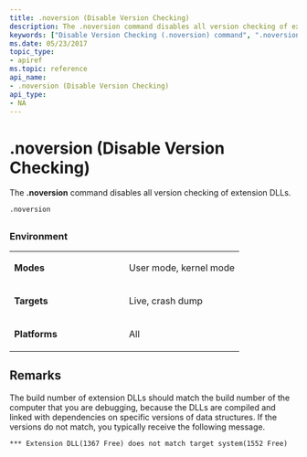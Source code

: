 ```yaml
---
title: .noversion (Disable Version Checking)
description: The .noversion command disables all version checking of extension DLLs.
keywords: ["Disable Version Checking (.noversion) command", ".noversion (Disable Version Checking) Windows Debugging"]
ms.date: 05/23/2017
topic_type:
- apiref
ms.topic: reference
api_name:
- .noversion (Disable Version Checking)
api_type:
- NA
---
```


# .noversion (Disable Version Checking)


The **.noversion** command disables all version checking of extension DLLs.

```dbgcmd
.noversion
```

## <span id="ddk_meta_disable_version_checking_dbg"></span><span id="DDK_META_DISABLE_VERSION_CHECKING_DBG"></span>


### <span id="Environment"></span><span id="environment"></span><span id="ENVIRONMENT"></span>Environment

<table>
<colgroup>
<col width="50%" />
<col width="50%" />
</colgroup>
<tbody>
<tr class="odd">
<td align="left"><p><strong>Modes</strong></p></td>
<td align="left"><p>User mode, kernel mode</p></td>
</tr>
<tr class="even">
<td align="left"><p><strong>Targets</strong></p></td>
<td align="left"><p>Live, crash dump</p></td>
</tr>
<tr class="odd">
<td align="left"><p><strong>Platforms</strong></p></td>
<td align="left"><p>All</p></td>
</tr>
</tbody>
</table>

 

## Remarks

The build number of extension DLLs should match the build number of the computer that you are debugging, because the DLLs are compiled and linked with dependencies on specific versions of data structures. If the versions do not match, you typically receive the following message.

```console
*** Extension DLL(1367 Free) does not match target system(1552 Free) 
```

 

 





